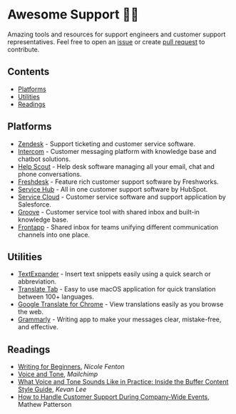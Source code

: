 # Awesome Support 🦸‍♂️
Amazing tools and resources for support engineers and customer support representatives. Feel free to open an [issue](https://github.com/fatihok/awesome-support/issues) or create [pull request](https://github.com/fatihok/awesome-support/pulls) to contribute.
## Contents
- [Platforms](#platforms)
- [Utilities](#utilities)
- [Readings](#readings)
## Platforms
- [Zendesk](https://www.zendesk.com) - Support ticketing and customer service software.
- [Intercom](https://www.intercom.com) - Customer messaging platform with knowledge base and chatbot solutions.
- [Help Scout](https://www.helpscout.com) - Help desk software managing all your email, chat and phone conversations. 
- [Freshdesk](https://freshdesk.com) - Feature rich customer support software by Freshworks.
- [Service Hub](https://www.hubspot.com/products/service) - All in one customer support software by HubSpot.
- [Service Cloud](https://www.salesforce.com/solutions/small-business-solutions/keep-customers) - Customer service software and support application by Salesforce.
- [Groove](https://www.groovehq.com) - Customer service tool with shared inbox and built-in knowledge base.
- [Frontapp](https://frontapp.com) - Shared inbox for teams unifying different communication channels into one place.
## Utilities
- [TextExpander](https://textexpander.com) - Insert text snippets easily using a quick search or abbreviation.
- [Translate Tab](https://apps.apple.com/us/app/translate-tab/id458887729) - Easy to use macOS application for quick translation between 100+ languages.
- [Google Translate for Chrome](https://chrome.google.com/webstore/detail/google-translate/aapbdbdomjkkjkaonfhkkikfgjllcleb) - View translations easily as you browse the web.
- [Grammarly](https://www.grammarly.com) - Writing app to make your messages clear, mistake-free, and effective.
## Readings
- [Writing for Beginners](https://www.nicolefenton.com/writing-for-beginners), *Nicole Fenton*
- [Voice and Tone](https://styleguide.mailchimp.com/voice-and-tone), *Mailchimp*
- [What Voice and Tone Sounds Like in Practice: Inside the Buffer Content Style Guide](https://open.buffer.com/style-guide), *Kevan Lee*
- [How to Handle Customer Support During Company-Wide Events](https://www.helpscout.com/helpu/support-during-company-events), Mathew Patterson
